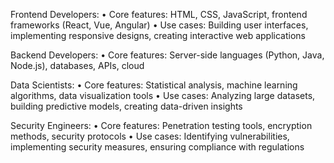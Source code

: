 Frontend Developers: • Core features: HTML, CSS, JavaScript, frontend frameworks (React, Vue, Angular) • Use cases: Building user interfaces, implementing responsive designs, creating interactive web applications

Backend Developers: • Core features: Server-side languages (Python, Java, Node.js), databases, APIs, cloud

Data Scientists: • Core features: Statistical analysis, machine learning algorithms, data visualization tools • Use cases: Analyzing large datasets, building predictive models, creating data-driven insights

Security Engineers: • Core features: Penetration testing tools, encryption methods, security protocols • Use cases: Identifying vulnerabilities, implementing security measures, ensuring compliance with regulations
